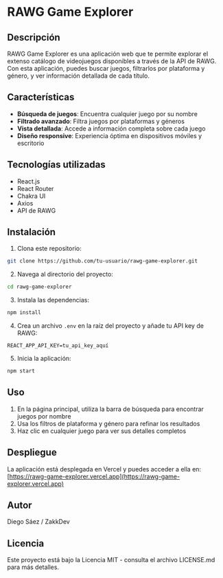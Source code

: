 # RAWG Game Explorer

## Descripción
RAWG Game Explorer es una aplicación web que te permite explorar el extenso catálogo de videojuegos disponibles a través de la API de RAWG. Con esta aplicación, puedes buscar juegos, filtrarlos por plataforma y género, y ver información detallada de cada título.

## Características
- **Búsqueda de juegos**: Encuentra cualquier juego por su nombre
- **Filtrado avanzado**: Filtra juegos por plataformas y géneros
- **Vista detallada**: Accede a información completa sobre cada juego
- **Diseño responsive**: Experiencia óptima en dispositivos móviles y escritorio

## Tecnologías utilizadas
- React.js
- React Router
- Chakra UI
- Axios
- API de RAWG

## Instalación

1. Clona este repositorio:
```bash
git clone https://github.com/tu-usuario/rawg-game-explorer.git
```

2. Navega al directorio del proyecto:
```bash
cd rawg-game-explorer
```

3. Instala las dependencias:
```bash
npm install
```

4. Crea un archivo `.env` en la raíz del proyecto y añade tu API key de RAWG:
```
REACT_APP_API_KEY=tu_api_key_aquí
```

5. Inicia la aplicación:
```bash
npm start
```

## Uso
1. En la página principal, utiliza la barra de búsqueda para encontrar juegos por nombre
2. Usa los filtros de plataforma y género para refinar los resultados
3. Haz clic en cualquier juego para ver sus detalles completos

## Despliegue
La aplicación está desplegada en Vercel y puedes acceder a ella en:
[https://rawg-game-explorer.vercel.app](https://rawg-game-explorer.vercel.app)

## Autor
Diego Sáez / ZakkDev

## Licencia
Este proyecto está bajo la Licencia MIT - consulta el archivo LICENSE.md para más detalles.